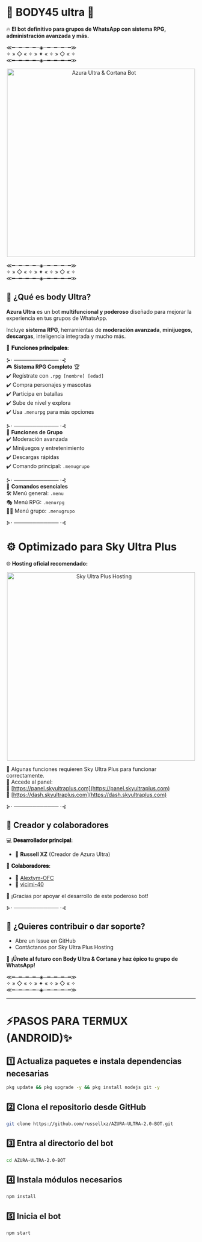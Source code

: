 # 🌟 BODY45 ultra 🌟
🔥 **El bot definitivo para grupos de WhatsApp con sistema RPG, administración avanzada y más.**  

≪━─━─━─━─◈─━─━─━─━≫  
✧ » ◇ « ✧ » ✦ « ✧ » ◇ « ✧  
≪━─━─━─━─◈─━─━─━─━≫  

<p align="center">
  <img src="https://cdn.russellxz.click/a9652cd0.png" alt="Azura Ultra & Cortana Bot" width="500"/>
</p>

≪━─━─━─━─◈─━─━─━─━≫  
✧ » ◇ « ✧ » ✦ « ✧ » ◇ « ✧  
≪━─━─━─━─◈─━─━─━─━≫  

## 🚀 **¿Qué es body Ultra?**  
**Azura Ultra** es un bot **multifuncional y poderoso** diseñado para mejorar la experiencia en tus grupos de WhatsApp.  

Incluye **sistema RPG**, herramientas de **moderación avanzada**, **minijuegos**, **descargas**, inteligencia integrada y mucho más.  

🌟 **𝐅𝐮𝐧𝐜𝐢𝐨𝐧𝐞𝐬 𝐩𝐫𝐢𝐧𝐜𝐢𝐩𝐚𝐥𝐞𝐬:**  

⊱⋅ ──────────── ⋅⊰  
🎮 **Sistema RPG Completo** 🏆  
✔️ Regístrate con `.rpg [nombre] [edad]`  
✔️ Compra personajes y mascotas  
✔️ Participa en batallas  
✔️ Sube de nivel y explora  
✔️ Usa `.menurpg` para más opciones  

⊱⋅ ──────────── ⋅⊰  
🤖 **Funciones de Grupo**  
✔️ Moderación avanzada  
✔️ Minijuegos y entretenimiento  
✔️ Descargas rápidas  
✔️ Comando principal: `.menugrupo`  

⊱⋅ ──────────── ⋅⊰  
📜 **Comandos esenciales**  
🛠️ Menú general: `.menu`  
🎭 Menú RPG: `.menurpg`  
🏴‍☠️ Menú grupo: `.menugrupo`  

⊱⋅ ──────────── ⋅⊰  

# ⚙️ **Optimizado para Sky Ultra Plus**  

🌐 **Hosting oficial recomendado:**  

<p align="center">
  <a href="https://panel.skyultraplus.com">
    <img src="https://cdn.dorratz.com/files/1742239358886.jpg" alt="Sky Ultra Plus Hosting" width="500"/>
  </a>
</p>

📌 Algunas funciones requieren Sky Ultra Plus para funcionar correctamente.  
🔗 Accede al panel:  
🔹 [https://panel.skyultraplus.com](https://panel.skyultraplus.com)  
🔹 [https://dash.skyultraplus.com](https://dash.skyultraplus.com)  

⊱⋅ ──────────── ⋅⊰  

## 👑 **Creador y colaboradores**  

💻 **𝐃𝐞𝐬𝐚𝐫𝐫𝐨𝐥𝐥𝐚𝐝𝐨𝐫 𝐩𝐫𝐢𝐧𝐜𝐢𝐩𝐚𝐥:**  
- 👑 **Russell XZ** (Creador de Azura Ultra)  

🤖 **𝐂𝐨𝐥𝐚𝐛𝐨𝐫𝐚𝐝𝐨𝐫𝐞𝐬:**  
- 🔹 [Alextym-OFC]()  
- 🔹 [vicimi-40]()  

📢 ¡Gracias por apoyar el desarrollo de este poderoso bot!  

⊱⋅ ──────────── ⋅⊰  

## 🎯 **¿Quieres contribuir o dar soporte?**  
- Abre un Issue en GitHub  
- Contáctanos por Sky Ultra Plus Hosting  

🚀 **¡Únete al futuro con Body Ultra & Cortana y haz épico tu grupo de WhatsApp!**  

≪━─━─━─━─◈─━─━─━─━≫  
✧ » ◇ « ✧ » ✦ « ✧ » ◇ « ✧  
≪━─━─━─━─◈─━─━─━─━≫  

---

# ⚡PASOS PARA TERMUX (ANDROID)✨️

## 1️⃣ Actualiza paquetes e instala dependencias necesarias
```bash
pkg update && pkg upgrade -y && pkg install nodejs git -y
```

## 2️⃣ Clona el repositorio desde GitHub
```bash
git clone https://github.com/russellxz/AZURA-ULTRA-2.0-BOT.git
```

## 3️⃣ Entra al directorio del bot
```bash
cd AZURA-ULTRA-2.0-BOT
```

## 4️⃣ Instala módulos necesarios
```bash
npm install
```

## 5️⃣ Inicia el bot
```bash
npm start
```
